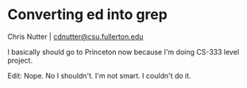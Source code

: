 # Converting ed into grep
Chris Nutter | cdnutter@csu.fullerton.edu

I basically should go to Princeton now because I'm doing CS-333 level project.

Edit: Nope. No I shouldn't. I'm not smart. I couldn't do it.
